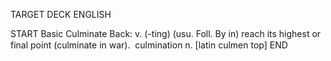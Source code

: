 TARGET DECK
ENGLISH

START
Basic
Culminate
Back: v. (-ting) (usu. Foll. By in) reach its highest or final point (culminate in war).  culmination n. [latin culmen top]
END
